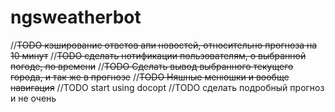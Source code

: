 # ngsweatherbot

//~~TODO кэширование ответов апи новостей, относительно прогноза на 10 минут~~
//~~TODO сделать нотификации пользователям, о выбранной погоде, по времени~~
//~~TODO Сделать вывод выбранного текущего города, и так же в прогнозе~~
//~~TODO Няшные менюшки и вообще навигация~~
//TODO start using docopt
//TODO сделать подробный прогноз и не очень
